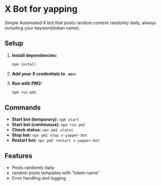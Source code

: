 # X Bot for yapping

Simple Automated X bot that posts random content randomly daily, always including your keyword(token name).

## Setup

1. **Install dependencies:**
   ```bash
   npm install
   ```

2. **Add your X credentials to `.env`:**
  

3. **Run with PM2:**
   ```bash
   npm run pm2
   ```

## Commands

- **Start bot (temporary):** `npm start`
- **Start bot (continuous):** `npm run pm2`
- **Check status:** `npx pm2 status`
- **Stop bot:** `npx pm2 stop x-yapper-bot`
- **Restart bot:** `npx pm2 restart x-yapper-bot`

## Features

- Posts randomly daily
- random posts templates with "token name"
- Error handling and logging